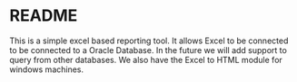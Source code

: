 # README #

This is a simple excel based reporting tool.
It allows Excel to be connected to be connected to a Oracle Database. In the future we will add support to query from other databases.
We also have the Excel to HTML module for windows machines.
